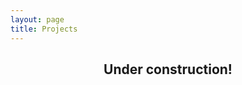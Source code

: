 ```yaml
---
layout: page
title: Projects
---
```


<div style="text-align: center">
<h2>Under construction!</h2>
</div>

